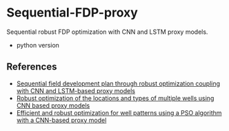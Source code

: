 # Sequential-FDP-proxy
Sequential robust FDP optimization with CNN and LSTM proxy models.
- python version


## References
- [Sequential field development plan through robust optimization coupling with CNN and LSTM-based proxy models](https://doi.org/10.1016/j.petrol.2021.109887)
- [Robust optimization of the locations and types of multiple wells using CNN based proxy models](https://doi.org/10.1016/j.petrol.2020.107424)
- [Efficient and robust optimization for well patterns using a PSO algorithm with a CNN-based proxy model](https://doi.org/10.1016/j.petrol.2021.109088) 
